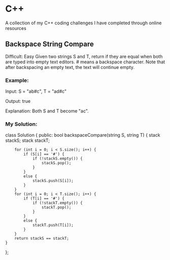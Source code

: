 # C++
A collection of my C++ coding challenges I have completed through online resources

## Backspace String Compare
Difficult: Easy
Given two strings S and T, return if they are equal when both are typed into empty text editors. # means a backspace character.
Note that after backspacing an empty text, the text will continue empty.
### Example:
Input: S = "ab#c", T = "ad#c"

Output: true

Explanation: Both S and T become "ac".
### My Solution:
class Solution {
public:
    bool backspaceCompare(string S, string T) {
        stack<char> stackS;
        stack<char> stackT;

        for (int i = 0; i < S.size(); i++) {
            if (S[i] == '#') {
                if (!stackS.empty()) {
                    stackS.pop();
                }
            }
            else {
                stackS.push(S[i]);
            }
        }
        for (int i = 0; i < T.size(); i++) {
            if (T[i] == '#') {
                if (!stackT.empty()) {
                    stackT.pop();
                }
            }
            else {
                stackT.push(T[i]);
            }
        }
        return stackS == stackT;
    }
};

